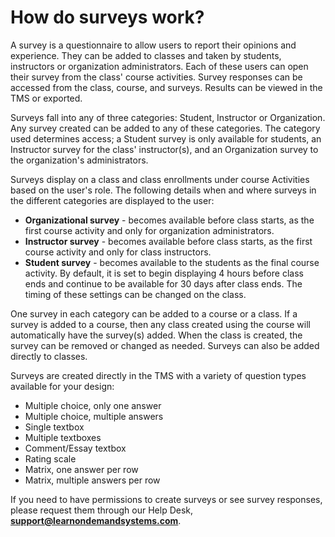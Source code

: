 # How do surveys work?

A survey is a questionnaire to allow users to report their opinions and experience. They can be added to classes and taken by students, instructors or organization administrators. Each of these users can open their survey from the class' course activities. Survey responses can be accessed from the class, course, and surveys. Results can be viewed in the TMS or exported.

Surveys fall into any of three categories: Student, Instructor or Organization. Any survey created can be added to any of these categories. The category used determines access; a Student survey is only available for students, an Instructor survey for the class' instructor(s), and an Organization survey to the organization's administrators.

Surveys display on a class and class enrollments under course Activities based on the user's role. The following details when and where surveys in the different categories are displayed to the user:
- **Organizational survey** - becomes available before class starts, as the first course activity and only for organization administrators.
- **Instructor survey** - becomes available before class starts, as the first course activity and only for class instructors.
- **Student survey** - becomes available to the students as the final course activity. By default, it is set to begin displaying 4 hours before class ends and continue to be available for 30 days after class ends. The timing of these settings can be changed on the class.

One survey in each category can be added to a course or a class. If a survey is added to a course, then any class created using the course will automatically have the survey(s) added. When the class is created, the survey can be removed or changed as needed. Surveys can also be added directly to classes. 

Surveys are created directly in the TMS with a variety of question types available for your design:
- Multiple choice, only one answer
- Multiple choice, multiple answers
- Single textbox
- Multiple textboxes
- Comment/Essay textbox
- Rating scale
- Matrix, one answer per row
- Matrix, multiple answers per row

If you need to have permissions to create surveys or see survey responses, please request them through our Help Desk, **support@learnondemandsystems.com**.

